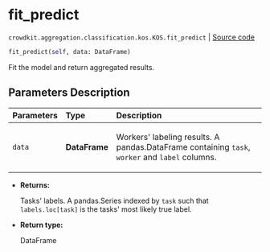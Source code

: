 # fit_predict
`crowdkit.aggregation.classification.kos.KOS.fit_predict` | [Source code](https://github.com/Toloka/crowd-kit/blob/v1.1.0/crowdkit/aggregation/classification/kos.py#L107)

```python
fit_predict(self, data: DataFrame)
```

Fit the model and return aggregated results.

## Parameters Description

| Parameters | Type | Description |
| :----------| :----| :-----------|
`data`|**DataFrame**|<p>Workers&#x27; labeling results. A pandas.DataFrame containing `task`, `worker` and `label` columns.</p>

* **Returns:**

  Tasks' labels.
A pandas.Series indexed by `task` such that `labels.loc[task]`
is the tasks' most likely true label.

* **Return type:**

  DataFrame
